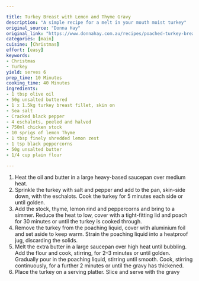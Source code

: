 ```yaml
---

title: Turkey Breast with Lemon and Thyme Gravy
description: "A simple recipe for a melt in your mouth moist turkey"
original_source: "Donna Hay"
original_link: "https://www.donnahay.com.au/recipes/poached-turkey-breast-with-lemon-and-thyme-gravy"image: turkey-breast-lemon-thyme-gravy.jpg
categories: [main]
cuisine: [Christmas]
effort: [easy]
keywords:
- Christmas
- Turkey
yield: serves 6
prep_time: 10 Minutes
cooking_time: 40 Minutes
ingredients:
- 1 tbsp olive oil
- 50g unsalted buttered
- 1 x 1.5kg turkey breast fillet, skin on
- Sea salt
- Cracked black pepper
- 4 eschalots, peeled and halved
- 750ml chicken stock
- 10 sprigs of lemon Thyme
- 1 tbsp finely shredded lemon zest
- 1 tsp black peppercorns
- 50g unsalted butter
- 1/4 cup plain flour

---
```


1. Heat the oil and butter in a large heavy-based saucepan over medium heat.
2. Sprinkle the turkey with salt and pepper and add to the pan, skin-side down, with the eschalots. Cook the turkey for 5 minutes each side or until golden.
3. Add the stock, thyme, lemon rind and peppercorns and bring to a simmer. Reduce the heat to low, cover with a tight-fitting lid and poach for 30 minutes or until the turkey is cooked through.
4. Remove the turkey from the poaching liquid, cover with aluminium foil and set aside to keep warm. Strain the poaching liquid into a heatproof jug, discarding the solids.
5. Melt the extra butter in a large saucepan over high heat until bubbling. Add the flour and cook, stirring, for 2–3 minutes or until golden. Gradually pour in the poaching liquid, stirring until smooth. Cook, stirring continuously, for a further 2 minutes or until the gravy has thickened.
6. Place the turkey on a serving platter. Slice and serve with the gravy
